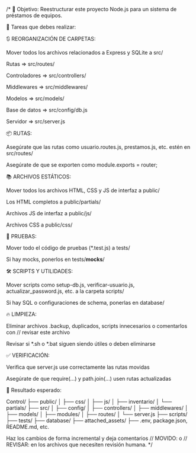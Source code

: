 /*
🧩 Objetivo: Reestructurar este proyecto Node.js para un sistema de préstamos de equipos.

🎯 Tareas que debes realizar:

🔃 REORGANIZACIÓN DE CARPETAS:

Mover todos los archivos relacionados a Express y SQLite a src/

Rutas => src/routes/

Controladores => src/controllers/

Middlewares => src/middlewares/

Modelos => src/models/

Base de datos => src/config/db.js

Servidor => src/server.js

📦 RUTAS:

Asegúrate que las rutas como usuario.routes.js, prestamos.js, etc. estén en src/routes/

Asegúrate de que se exporten como module.exports = router;

📚 ARCHIVOS ESTÁTICOS:

Mover todos los archivos HTML, CSS y JS de interfaz a public/

Los HTML completos a public/partials/

Archivos JS de interfaz a public/js/

Archivos CSS a public/css/

🧪 PRUEBAS:

Mover todo el código de pruebas (*.test.js) a tests/

Si hay mocks, ponerlos en tests/__mocks__/

🛠️ SCRIPTS Y UTILIDADES:

Mover scripts como setup-db.js, verificar-usuario.js, actualizar_password.js, etc. a la carpeta scripts/

Si hay SQL o configuraciones de schema, ponerlas en database/

🔥 LIMPIEZA:

Eliminar archivos .backup, duplicados, scripts innecesarios o comentarlos con // revisar este archivo

Revisar si *.sh o *.bat siguen siendo útiles o deben eliminarse

✅ VERIFICACIÓN:

Verifica que server.js use correctamente las rutas movidas

Asegúrate de que require(...) y path.join(...) usen rutas actualizadas

📁 Resultado esperado:

Control/
├── public/
│   ├── css/
│   ├── js/
│   ├── inventario/
│   └── partials/
├── src/
│   ├── config/
│   ├── controllers/
│   ├── middlewares/
│   ├── models/
│   ├── modules/
│   ├── routes/
│   └── server.js
├── scripts/
├── tests/
├── database/
├── attached_assets/
├── .env, package.json, README.md, etc.

Haz los cambios de forma incremental y deja comentarios // MOVIDO: o // REVISAR: en los archivos que necesiten revisión humana.
*/